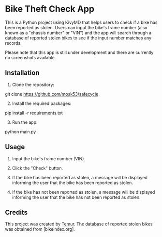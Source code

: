 # Bike Theft Check App

This is a Python project using KivyMD that helps users to check if a bike has been reported as stolen. 
Users can input the bike's frame number (also known as a "chassis number" or "VIN") 
and the app will search through a database of reported stolen bikes to see if the input number matches any records.

Please note that this app is still under development and there are currently no screenshots available.

## Installation

1. Clone the repository:

git clone https://github.com/mosk53/safecycle

2. Install the required packages:

pip install -r requirements.txt

3. Run the app:

python main.py

## Usage

1. Input the bike's frame number (VIN).

2. Click the "Check" button.

3. If the bike has been reported as stolen, a message will be displayed informing the user that the bike has been reported as stolen.

4. If the bike has not been reported as stolen, a message will be displayed informing the user that the bike has not been reported as stolen.

## Credits

This project was created by [Temur](https://github.com/mosk53). The database of reported stolen bikes was obtained from [bikeindex.org].
